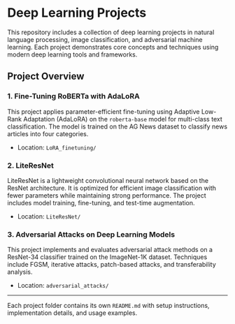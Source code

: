 # Deep Learning Projects

This repository includes a collection of deep learning projects in natural language processing, image classification, and adversarial machine learning. Each project demonstrates core concepts and techniques using modern deep learning tools and frameworks.

## Project Overview

### 1. Fine-Tuning RoBERTa with AdaLoRA
This project applies parameter-efficient fine-tuning using Adaptive Low-Rank Adaptation (AdaLoRA) on the `roberta-base` model for multi-class text classification. The model is trained on the AG News dataset to classify news articles into four categories.

- Location: `LoRA_finetuning/`

### 2. LiteResNet
LiteResNet is a lightweight convolutional neural network based on the ResNet architecture. It is optimized for efficient image classification with fewer parameters while maintaining strong performance. The project includes model training, fine-tuning, and test-time augmentation.

- Location: `LiteResNet/`

### 3. Adversarial Attacks on Deep Learning Models
This project implements and evaluates adversarial attack methods on a ResNet-34 classifier trained on the ImageNet-1K dataset. Techniques include FGSM, iterative attacks, patch-based attacks, and transferability analysis.

- Location: `adversarial_attacks/`

---

Each project folder contains its own `README.md` with setup instructions, implementation details, and usage examples.
